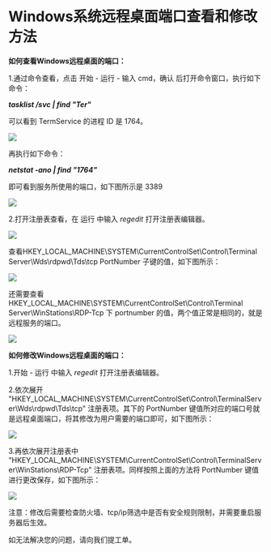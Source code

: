 # Windows系统远程桌面端口查看和修改方法
**如何查看Windows远程桌面的端口：**

1.通过命令查看，点击 开始 - 运行 - 输入 cmd，确认 后打开命令窗口，执行如下命令：

***tasklist /svc | find "Ter"***

可以看到 TermService 的进程 ID 是 1764。

![](https://github.com/jdcloudcom/cn/blob/edit/image/Elastic-Compute/Virtual-Machine/Windows/Windows%E7%B3%BB%E7%BB%9F%E8%BF%9C%E7%A8%8B%E6%A1%8C%E9%9D%A2%E7%AB%AF%E5%8F%A3%E6%9F%A5%E7%9C%8B%E5%92%8C%E4%BF%AE%E6%94%B9%E6%96%B9%E6%B3%9501.png)

再执行如下命令：

***netstat -ano | find "1764"***

即可看到服务所使用的端口，如下图所示是 3389

![](https://github.com/jdcloudcom/cn/blob/edit/image/Elastic-Compute/Virtual-Machine/Windows/Windows%E7%B3%BB%E7%BB%9F%E8%BF%9C%E7%A8%8B%E6%A1%8C%E9%9D%A2%E7%AB%AF%E5%8F%A3%E6%9F%A5%E7%9C%8B%E5%92%8C%E4%BF%AE%E6%94%B9%E6%96%B9%E6%B3%9502.png)

2.打开注册表查看，在 运行 中输入 *regedit* 打开注册表编辑器。

![](https://github.com/jdcloudcom/cn/blob/edit/image/Elastic-Compute/Virtual-Machine/Windows/Windows%E7%B3%BB%E7%BB%9F%E8%BF%9C%E7%A8%8B%E6%A1%8C%E9%9D%A2%E7%AB%AF%E5%8F%A3%E6%9F%A5%E7%9C%8B%E5%92%8C%E4%BF%AE%E6%94%B9%E6%96%B9%E6%B3%9503.png)

查看HKEY_LOCAL_MACHINE\SYSTEM\CurrentControlSet\Control\Terminal Server\Wds\rdpwd\Tds\tcp  PortNumber 子键的值，如下图所示：

![](https://github.com/jdcloudcom/cn/blob/edit/image/Elastic-Compute/Virtual-Machine/Windows/Windows%E7%B3%BB%E7%BB%9F%E8%BF%9C%E7%A8%8B%E6%A1%8C%E9%9D%A2%E7%AB%AF%E5%8F%A3%E6%9F%A5%E7%9C%8B%E5%92%8C%E4%BF%AE%E6%94%B9%E6%96%B9%E6%B3%9504.png)

还需要查看 HKEY_LOCAL_MACHINE\SYSTEM\CurrentControlSet\Control\Terminal Server\WinStations\RDP-Tcp 下 portnumber 的值，两个值正常是相同的，就是远程服务的端口。

![](https://github.com/jdcloudcom/cn/blob/edit/image/Elastic-Compute/Virtual-Machine/Windows/Windows%E7%B3%BB%E7%BB%9F%E8%BF%9C%E7%A8%8B%E6%A1%8C%E9%9D%A2%E7%AB%AF%E5%8F%A3%E6%9F%A5%E7%9C%8B%E5%92%8C%E4%BF%AE%E6%94%B9%E6%96%B9%E6%B3%9505.png)

**如何修改Windows远程桌面的端口：**

1.开始 - 运行 中输入 *regedit* 打开注册表编辑器。

2.依次展开 "HKEY_LOCAL_MACHINE\SYSTEM\CurrentControlSet\Control\TerminalServer\Wds\rdpwd\Tds\tcp" 注册表项。其下的 PortNumber 键值所对应的端口号就是远程桌面端口，将其修改为用户需要的端口即可，如下图所示：

![](https://github.com/jdcloudcom/cn/blob/edit/image/Elastic-Compute/Virtual-Machine/Windows/Windows%E7%B3%BB%E7%BB%9F%E8%BF%9C%E7%A8%8B%E6%A1%8C%E9%9D%A2%E7%AB%AF%E5%8F%A3%E6%9F%A5%E7%9C%8B%E5%92%8C%E4%BF%AE%E6%94%B9%E6%96%B9%E6%B3%9506.png)

3.再依次展开注册表中 "HKEY_LOCAL_MACHINE\SYSTEM\CurrentControlSet\Control\TerminalServer\WinStations\RDP-Tcp" 注册表项。同样按照上面的方法将 PortNumber 键值进行更改保存，如下图所示：

![](https://github.com/jdcloudcom/cn/blob/edit/image/Elastic-Compute/Virtual-Machine/Windows/Windows%E7%B3%BB%E7%BB%9F%E8%BF%9C%E7%A8%8B%E6%A1%8C%E9%9D%A2%E7%AB%AF%E5%8F%A3%E6%9F%A5%E7%9C%8B%E5%92%8C%E4%BF%AE%E6%94%B9%E6%96%B9%E6%B3%9507.png)

注意：修改后需要检查防火墙、tcp/ip筛选中是否有安全规则限制，并需要重启服务器后生效。

如无法解决您的问题，请向我们提工单。
